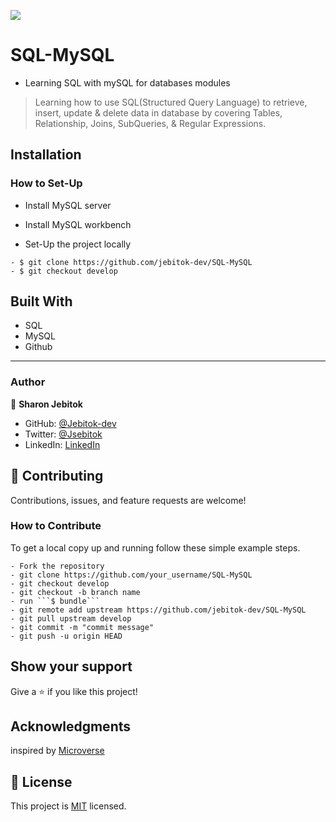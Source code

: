 ![](https://img.shields.io/badge/Microverse-blueviolet)

# SQL-MySQL

- Learning SQL with mySQL for databases modules

> Learning how to use SQL(Structured Query Language) to retrieve, insert, update & delete data in database by covering Tables, Relationship, Joins, SubQueries, & Regular Expressions.

## Installation

### How to Set-Up

- Install MySQL server
- Install MySQL workbench

- Set-Up the project locally

```
- $ git clone https://github.com/jebitok-dev/SQL-MySQL
- $ git checkout develop
```

<!-- ## How to Use the Database -->

## Built With

- SQL
- MySQL
- Github

---

<!-- ## Features

## Run Tests -->

### Author

👤 **Sharon Jebitok**

- GitHub: [@Jebitok-dev](https://github.com/jebitok-dev)
- Twitter: [@Jsebitok](https://twitter.com/jsebitok)
- LinkedIn: [LinkedIn](https://linkedin.com/in/sharon-jebitok/)

## 🤝 Contributing

Contributions, issues, and feature requests are welcome!

### How to Contribute

To get a local copy up and running follow these simple example steps.

````
- Fork the repository
- git clone https://github.com/your_username/SQL-MySQL
- git checkout develop
- git checkout -b branch name
- run ```$ bundle```
- git remote add upstream https://github.com/jebitok-dev/SQL-MySQL
- git pull upstream develop
- git commit -m "commit message"
- git push -u origin HEAD
````

## Show your support

Give a ⭐️ if you like this project!

## Acknowledgments

inspired by [Microverse](microverse.org)

## 📝 License

This project is [MIT](https://mit-license.org/) licensed.
